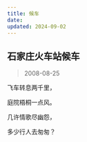```yaml
---
title: 候车
date: 
updated: 2024-09-02
---
```


## 石家庄火车站候车 ##

> 2008-08-25

飞车转息两千里， 

庭院梧桐一点风。 

几许情歌尽幽怨， 

多少行人去匆匆？ 
